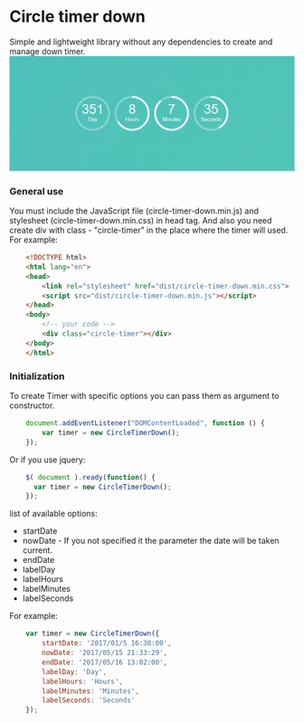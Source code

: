 # Circle timer down
Simple and lightweight library without any dependencies to create and manage down timer.
![alt text](https://github.com/Alex-Spike/circle-timer-down/blob/master/screenshot.png "Circle timer down screenshot")
### General use

You must include the JavaScript file (circle-timer-down.min.js) and stylesheet (circle-timer-down.min.css) in head tag.
And also you need create div with class - "circle-timer" in the place where the timer will used.
For example:

```html
    <!DOCTYPE html>
    <html lang="en">
    <head>
        <link rel="stylesheet" href="dist/circle-timer-down.min.css">
        <script src="dist/circle-timer-down.min.js"></script>
    </head>
    <body>
        <!-- your code -->
        <div class="circle-timer"></div>
    </body>
    </html>
```
### Initialization

To create Timer with specific options you can pass them as argument to constructor.

```javascript
    document.addEventListener("DOMContentLoaded", function () {
        var timer = new CircleTimerDown();
    });
```

Or if you use jquery:

```javascript
    $( document ).ready(function() {
      var timer = new CircleTimerDown();
    });
```

list of available options:
* startDate
* nowDate - If you not specified it the parameter the date will be taken current.
* endDate
* labelDay
* labelHours
* labelMinutes
* labelSeconds

For example:
```javascript
    var timer = new CircleTimerDown({
        startDate: '2017/01/5 16:30:00',
        nowDate: '2017/05/15 21:33:29',
        endDate: '2017/05/16 13:02:00',
        labelDay: 'Day',
        labelHours: 'Hours',
        labelMinutes: 'Minutes',
        labelSeconds: 'Seconds'
    });
```